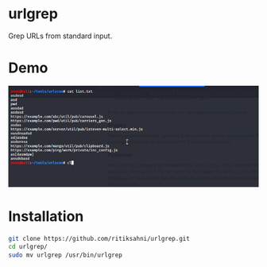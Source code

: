 # urlgrep
Grep URLs from standard input.


# Demo
<img src="urlscan-demo.gif">

# Installation

```bash
git clone https://github.com/ritiksahni/urlgrep.git
cd urlgrep/
sudo mv urlgrep /usr/bin/urlgrep
```
